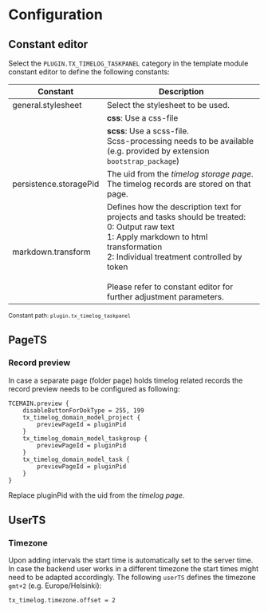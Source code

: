 # Configuration

## Constant editor

Select the `PLUGIN.TX_TIMELOG_TASKPANEL` category in the template module constant editor to define the following
constants:

| Constant | Description |
|---|---|
| general.stylesheet | Select the stylesheet to be used. |
| | **css**: Use a css-file |
| | **scss**: Use a scss-file.<br />Scss-processing needs to be available (e.g. provided by extension `bootstrap_package`)
| persistence.storagePid | The uid from the *timelog storage page*. The timelog records are stored on that page.
| markdown.transform | Defines how the description text for projects and tasks should be treated:<br />0: Output raw text<br />1: Apply markdown to html transformation<br />2: Individual treatment controlled by token<br /><br />Please refer to constant editor for further adjustment parameters.


<small>Constant path: `plugin.tx_timelog_taskpanel`</small>


## PageTS

### Record preview

In case a separate page (folder page) holds timelog related records the record preview needs to be configured as 
following:

```
TCEMAIN.preview {
    disableButtonForDokType = 255, 199
    tx_timelog_domain_model_project {
        previewPageId = pluginPid
    }
    tx_timelog_domain_model_taskgroup {
        previewPageId = pluginPid
    }
    tx_timelog_domain_model_task {
        previewPageId = pluginPid
    }
}
```

Replace pluginPid with the uid from the *timelog page*.


## UserTS

### Timezone

Upon adding intervals the start time is automatically set to the server time. In case the backend user works in a 
different timezone the start times might need to be adapted accordingly. The following `userTS` defines the timezone
`gmt+2` (e.g. Europe/Helsinki):

`tx_timelog.timezone.offset = 2`
